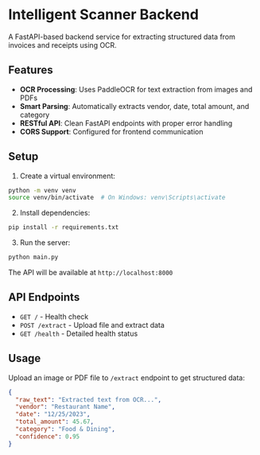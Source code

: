 # Intelligent Scanner Backend

A FastAPI-based backend service for extracting structured data from invoices and receipts using OCR.

## Features

- **OCR Processing**: Uses PaddleOCR for text extraction from images and PDFs
- **Smart Parsing**: Automatically extracts vendor, date, total amount, and category
- **RESTful API**: Clean FastAPI endpoints with proper error handling
- **CORS Support**: Configured for frontend communication

## Setup

1. Create a virtual environment:
```bash
python -m venv venv
source venv/bin/activate  # On Windows: venv\Scripts\activate
```

2. Install dependencies:
```bash
pip install -r requirements.txt
```

3. Run the server:
```bash
python main.py
```

The API will be available at `http://localhost:8000`

## API Endpoints

- `GET /` - Health check
- `POST /extract` - Upload file and extract data
- `GET /health` - Detailed health status

## Usage

Upload an image or PDF file to `/extract` endpoint to get structured data:

```json
{
  "raw_text": "Extracted text from OCR...",
  "vendor": "Restaurant Name",
  "date": "12/25/2023",
  "total_amount": 45.67,
  "category": "Food & Dining",
  "confidence": 0.95
}
```
